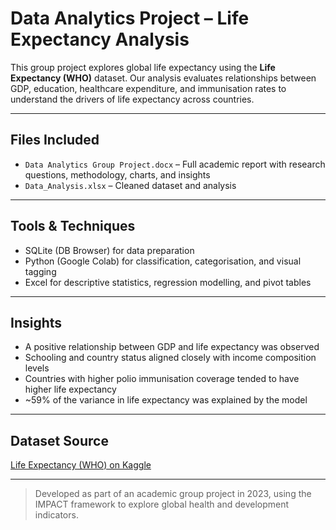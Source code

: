 # Data Analytics Project – Life Expectancy Analysis

This group project explores global life expectancy using the **Life Expectancy (WHO)** dataset. Our analysis evaluates relationships between GDP, education, healthcare expenditure, and immunisation rates to understand the drivers of life expectancy across countries.

---

## Files Included

- `Data Analytics Group Project.docx` – Full academic report with research questions, methodology, charts, and insights
- `Data_Analysis.xlsx` – Cleaned dataset and analysis

---

## Tools & Techniques

- SQLite (DB Browser) for data preparation
- Python (Google Colab) for classification, categorisation, and visual tagging
- Excel for descriptive statistics, regression modelling, and pivot tables

---

## Insights

- A positive relationship between GDP and life expectancy was observed
- Schooling and country status aligned closely with income composition levels
- Countries with higher polio immunisation coverage tended to have higher life expectancy
- ~59% of the variance in life expectancy was explained by the model

---

## Dataset Source

[Life Expectancy (WHO) on Kaggle](https://www.kaggle.com/datasets/kumarajarshi/life-expectancy-who)

---

> Developed as part of an academic group project in 2023, using the IMPACT framework to explore global health and development indicators.

